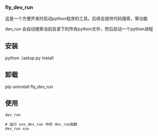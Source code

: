 ### fly_dev_run

这是一个方便开发时启动python程序的工具。后续会提供代码搜索，等功能 

dev_run 会自动搜索当前目录下的所有python文件，然后启动一个python进程

## 安装

python .\setup.py install  

## 卸载

pip uninstall fly_dev_run 

## 使用

    dev_run 

    # 运行 xxx_dev_run 中的 dev_run函数
    dev_run xxx

    

